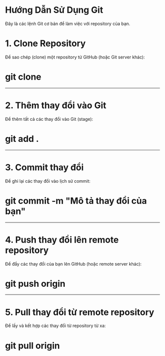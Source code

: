 # Hướng Dẫn Sử Dụng Git

Đây là các lệnh Git cơ bản để làm việc với repository của bạn.

# 1. Clone Repository
Để sao chép (clone) một repository từ GitHub (hoặc Git server khác):
# git clone <repository-url>

--------------------------------------------------------------------
# 2. Thêm thay đổi vào Git
Để thêm tất cả các thay đổi vào Git (stage):
# git add .

--------------------------------------------------------------------
# 3. Commit thay đổi
Để ghi lại các thay đổi vào lịch sử commit:
# git commit -m "Mô tả thay đổi của bạn"

--------------------------------------------------------------------
# 4. Push thay đổi lên remote repository
Để đẩy các thay đổi của bạn lên GitHub (hoặc remote server khác):
# git push origin <branch-name>

--------------------------------------------------------------------
# 5. Pull thay đổi từ remote repository
Để lấy và kết hợp các thay đổi từ repository từ xa:
# git pull origin <branch-name>








